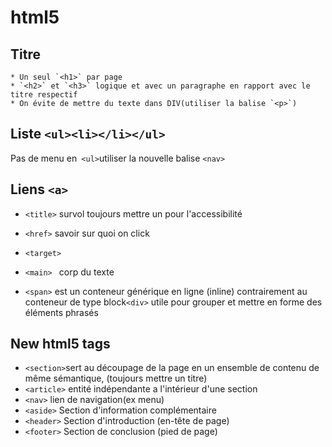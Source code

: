 # html5


## Titre 
	* Un seul `<h1>` par page
	* `<h2>` et `<h3>` logique et avec un paragraphe en rapport avec le titre respectif
	* On évite de mettre du texte dans DIV(utiliser la balise `<p>`)
	
## Liste ```<ul><li></li></ul>```



Pas de menu en``` <ul>```utiliser la nouvelle balise ```<nav>```


## Liens ```<a>```
* ```<title>``` survol toujours mettre un pour l'accessibilité
* ```<href>``` savoir sur quoi on click

* ```<target> ```
* ```<main> ``` corp du texte
* ```<span>``` est un conteneur générique en ligne (inline) contrairement au conteneur de type block```<div>``` utile pour grouper et mettre en forme des éléments phrasés

## New html5 tags
* ```<section>```sert au découpage de la page en un ensemble de contenu de même sémantique, (toujours mettre un titre)
* ```<article>``` entité indépendante a l'intérieur d'une section
* ```<nav>``` lien de navigation(ex menu)
*  ```<aside>``` Section d'information complémentaire  
* ```<header>``` Section d'introduction (en-tête de page)
* ```<footer>``` Section de conclusion  (pied de page)
              



